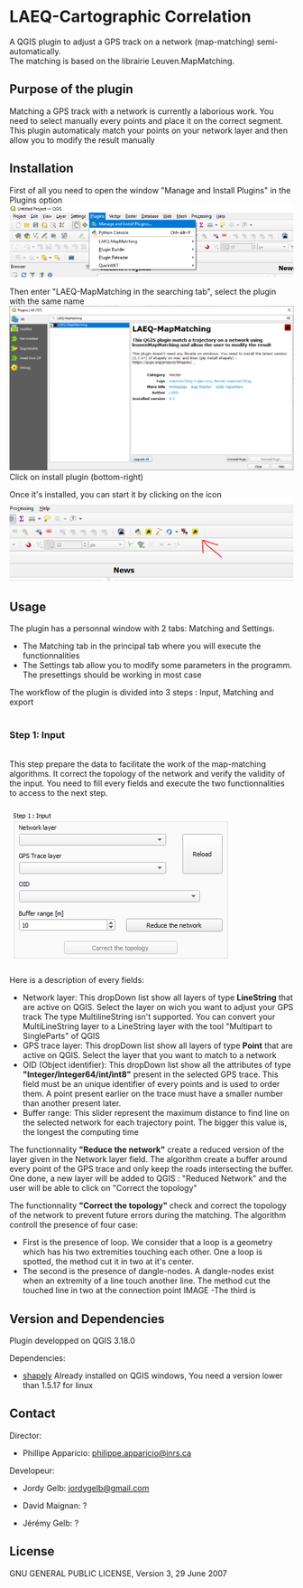 # LAEQ-Cartographic Correlation

A QGIS plugin to adjust a GPS track on a network (map-matching) semi-automatically.
<br>
The matching is based on the librairie Leuven.MapMatching.


## Purpose of the plugin

Matching a GPS track with a network is currently a laborious work. You need to select manually every points and place it on the correct segment.
This plugin automaticaly match your points on your network layer and then allow you to modify the result manually


## Installation

First of all you need to open the window "Manage and Install Plugins" in the Plugins option <br>
<img src = "ressources/images/plugin_installation_1.png">

Then enter "LAEQ-MapMatching in the searching tab", select the plugin with the same name
<img src = "ressources/images/plugin_installation_2.png">
Click on install plugin (bottom-right)

Once it's installed, you can start it by clicking on the icon
<img src = "ressources/images/plugin_installation_3.png">

## Usage 

The plugin has a personnal window with 2 tabs: Matching and Settings. <br>
- The Matching tab in the principal tab where you will execute the functionnalities 
- The Settings tab allow you to modify some parameters in the programm. The presettings should be working in most case

The workflow of the plugin is divided into 3 steps : Input, Matching and export
<br><br>

### Step 1: Input
<br>
This step prepare the data to facilitate the work of the map-matching algorithms. It correct the topology of the network and verify the validity of the input. 
You need to fill every fields and execute the two functionnalities to access to the next step.
<br><br>
<img src = "ressources/images/plugin_usage_1.png">
<br><br>
Here is a description of every fields: <br>

- Network layer: This dropDown list show all layers of type **LineString** that are active on QGIS. Select the layer on wich you want to adjust your GPS track
The type MultilineString isn't supported. You can convert your MultiLineString layer to a LineString layer with the tool "Multipart to SingleParts" of QGIS 
- GPS trace layer: 
This dropDown list show all layers of type **Point** that are active on QGIS. Select the layer that you want to match to a network 
- OID (Object identifier): This dropDown list show all the attributes of type **"Integer/Integer64/int/int8"** present in the selected GPS trace. This field must be an unique identifier of every points and is used to order them. A point present earlier on the trace must have a smaller number than another present later.<br>
- Buffer range: This slider represent the maximum distance to find line on the selected network for each trajectory point. The bigger this value is, the longest the computing time 

The functionnality **"Reduce the network"** create a reduced version of the layer given in the Network layer field. The algorithm create a buffer around every point of the GPS trace and only keep the roads intersecting the buffer. One done, a new layer will be added to QGIS : "Reduced Network" and the user will be able to click on "Correct the topology"

The functionnality **"Correct the topology"** check and correct the topology of the network to prevent future errors during the matching. The algorithm controll the presence of four case:
- First is the presence of loop. We consider that a loop is a geometry which has his two extremities touching each other. One a loop is spotted, the method cut it in two at it's center.
- The second is the presence of dangle-nodes. A dangle-nodes exist when an extremity of a line touch another line. The method cut the touched line in two at the connection point IMAGE
-The third is 



## Version and Dependencies

Plugin developped on QGIS 3.18.0

Dependencies: 

- [shapely](https://pypi.org/project/Shapely/) 
Already installed on QGIS windows, You need a version lower than 1.5.17 for linux

## Contact
Director: <br>
- Phillipe Apparicio: philippe.apparicio@inrs.ca

Developeur: <br>
- Jordy Gelb: jordygelb@gmail.com

- David Maignan: ?

- Jérémy Gelb: ?

## License
GNU GENERAL PUBLIC LICENSE, Version 3, 29 June 2007
